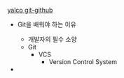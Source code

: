 [yalco git-github](https://www.yalco.kr/lectures/git-github/)

- Git을 배워야 하는 이유
	- 개발자의 필수 소양
	- Git
		- VCS
			- Version Control System

- 